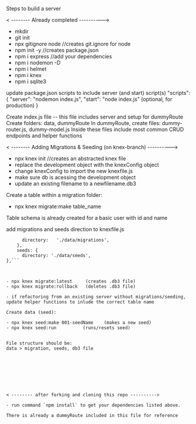 Steps to build a server

< -------- Already completed ---------->

- mkdir <server-directory-name>
- git init
- npx gitignore node    //creates git.ignore for node
- npm init -y           //creates package.json
- npm i express         //add your dependencies
- npm i nodemon -D	
- npm i helmet 		
- npm i knex		
- npm i sqlite3	

update package.json scripts to include server (and start) script(s)
"scripts": {
	"server": "nodemon index.js",
	"start": "node index.js" (optional, for production)
}

Create index.js file -- this file includes server and setup for dummyRoute
Create folders: data, dummyRoute
In dummyRoute, create files: dummy-router.js, dummy-model.js
Inside these files include most common CRUD endpoints and helper functions



< -------- Adding Migrations & Seeding (on knex-branch) ---------->

- npx knex init    //creates an abstracted knex file
- replace the development object with the knexConfig object
- change knexConfig to import the new knexfile.js
- make sure db is acessing the development object
- update an existing filename to a newfilename.db3

Create a table within a migration folder:
- npx knex migrate:make table_name

Table schema is already created for a basic user with id and name

add migrations and seeds direction to knexfile.js

``` migrations: {
      directory:   './data/migrations',
    }, 
    seeds: {
      directory: './data/seeds',
},```



- npx knex migrate:latest     (creates .db3 file)
- npx knex migrate:rollback   (deletes .db3 file)

- if refactoring from an existing server without migrations/seeding, update helper functions to inlude the correct table name

Create data (seed):

- npx knex seed:make 001-seedName    (makes a new seed)
- npx knex seed:run		     (runs/resets seed)


File structure should be: 
data > migration, seeds, db3 file








< -------- after forking and cloning this repo ---------->

- run command `npm install` to get your dependencies listed above.

There is already a dummyRoute included in this file for reference
